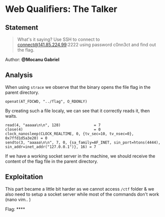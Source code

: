 # Web Qualifiers: The Talker
## Statement
> What's it saying? Use SSH to connect to connect@141.85.224.99:2222 using password c0nn3ct and find out the flag.

Author: **@Mocanu Gabriel**

## Analysis

When using `strace` we observe that the binary opens the file flag in the parent directory.

`openat(AT_FDCWD, "../flag", O_RDONLY)`

By creating such a file localy, we can see that it correctly reads it, then waits.
```
read(4, "aaaaa\n\n", 128)               = 7
close(4)                                = 0
clock_nanosleep(CLOCK_REALTIME, 0, {tv_sec=10, tv_nsec=0}, 0x7ffd1d5a3e20) = 0
sendto(3, "aaaaa\n\n", 7, 0, {sa_family=AF_INET, sin_port=htons(4444), sin_addr=inet_addr("127.0.0.1")}, 16) = 7
```

If we have a working socket server in the machine, we should receive the content of the flag file in the parent directory.

## Exploitation

This part became a little bit harder as we cannot access `/ctf` folder & we also need to setup a socket server while most of the commands don't work (nano vim.. )

Flag: ****

